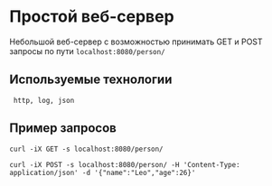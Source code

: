 # Простой веб-сервер
Небольшой веб-сервер с возможностью принимать GET и POST запросы по пути `localhost:8080/person/`
## Используемые технологии
     http, log, json
## Пример запросов 
```shell
curl -iX GET -s localhost:8080/person/
```
```shell
curl -iX POST -s localhost:8080/person/ -H 'Content-Type: application/json' -d '{"name":"Leo","age":26}'
```
